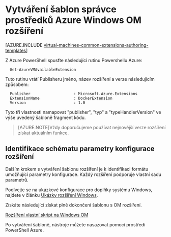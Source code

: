 <properties
   pageTitle="Vytváření stránek šablony v systému Windows OM rozšíření | Microsoft Azure"
   description="Další informace o vytváření šablon správce prostředků Azure s příponami VMs systému Windows"
   services="virtual-machines-windows"
   documentationCenter=""
   authors="kundanap"
   manager="timlt"
   editor=""
   tags="azure-resource-manager"/>

<tags
   ms.service="virtual-machines-windows"
   ms.devlang="na"
   ms.topic="article"
   ms.tgt_pltfrm="vm-windows"
   ms.workload="infrastructure-services"
   ms.date="03/29/2016"
   ms.author="kundanap"/>

# <a name="authoring-azure-resource-manager-templates-with-windows-vm-extensions"></a>Vytváření šablon správce prostředků Azure Windows OM rozšíření

[AZURE.INCLUDE [virtual-machines-common-extensions-authoring-templates](../../includes/virtual-machines-common-extensions-authoring-templates.md)]

Z Azure PowerShell spusťte následující rutinu Powershellu Azure:

      Get-AzureVMAvailableExtension


Tuto rutinu vrátí Publisheru jméno, název rozšíření a verze následujícím způsobem:

      Publisher                   : Microsoft.Azure.Extensions  
      ExtensionName               : DockerExtension
      Version                     : 1.0

Tyto tři vlastnosti namapovat "publisher", "typ" a "typeHandlerVersion" ve výše uvedený šabloně fragment kódu.

>[AZURE.NOTE]Vždy doporučujeme používat nejnovější verze rozšíření získat aktuálním funkce.

## <a name="identifying-the-schema-for-the-extension-configuration-parameters"></a>Identifikace schématu parametry konfigurace rozšíření

Dalším krokem s vytváření šablonu rozšíření je k identifikaci formátu umožňující parametry konfigurace. Každý rozšíření podporuje vlastní sadu parametrů.

Podívejte se na ukázkové konfigurace pro doplňky systému Windows, najdete v článku [Ukázky rozšíření Windows](virtual-machines-windows-extensions-configuration-samples.md).


Získáte následující získat plně dokončení šablonu s OM rozšíření.

[Rozšíření vlastní skript na Windows OM](https://github.com/Azure/azure-quickstart-templates/blob/b1908e74259da56a92800cace97350af1f1fc32b/201-list-storage-keys-windows-vm/azuredeploy.json/)


Po vytváření šabloně, nástroje můžete nasazovat pomocí prostředí PowerShell Azure.
